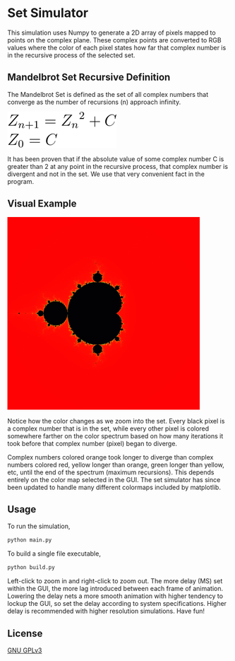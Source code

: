 # Set Simulator

This simulation uses Numpy to generate a 2D array of pixels mapped to points on the complex plane. These complex points are converted to RGB values where the color of each pixel states how far that complex number is in the recursive process of the selected set.

## Mandelbrot Set Recursive Definition
The Mandelbrot Set is defined as the set of all complex numbers that converge as the number of recursions (n) approach infinity.

![Mandelbrot Set Recursive Definition](README/img/mandelbrot_set_definition.svg)

It has been proven that if the absolute value of some complex number C is greater than 2 at any point in the recursive process, that complex number is divergent and not in the set. We use that very convenient fact in the program.

## Visual Example
![Mandelbrot Set Example Simulation](README/img/example_simulation.gif)

Notice how the color changes as we zoom into the set. Every black pixel is a complex number that is in the set, while every other pixel is colored somewhere farther on the color spectrum based on how many iterations it took before that complex number (pixel) began to diverge. 

Complex numbers colored orange took longer to diverge than complex numbers colored red, yellow longer than orange, green longer than yellow, etc, until the end of the spectrum (maximum recursions). This depends entirely on the color map selected in the GUI. The set simulator has since been updated to handle many different colormaps included by matplotlib.

## Usage

To run the simulation,
```python
python main.py
```
To build a single file executable,
```python
python build.py
```

Left-click to zoom in and right-click to zoom out. The more delay (MS) set within the GUI, the more lag introduced between each frame of animation. Lowering the delay nets a more smooth animation with higher tendency to lockup the GUI, so set the delay according to system specifications. Higher delay is recommended with higher resolution simulations. Have fun!

## License
[GNU GPLv3](https://choosealicense.com/licenses/agpl-3.0/)